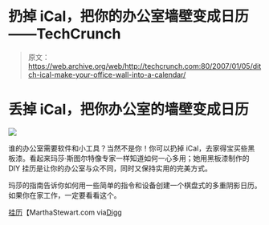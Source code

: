 # 扔掉 iCal，把你的办公室墙壁变成日历——TechCrunch

> 原文：<https://web.archive.org/web/http://techcrunch.com:80/2007/01/05/ditch-ical-make-your-office-wall-into-a-calendar/>

# 丢掉 iCal，把你办公室的墙壁变成日历

![](img/d5073506b434f749d9badbd5a2024946.png)

谁的办公室需要软件和小工具？当然不是你！你可以扔掉 iCal，去家得宝买些黑板漆。看起来玛莎·斯图尔特像专家一样知道如何一心多用；她用黑板漆制作的 DIY 挂历是让你的办公室与众不同，同时又保持实用的完美方式。

玛莎的指南告诉你如何用一些简单的指令和设备创建一个棋盘式的多重阴影日历。如果你在家工作，一定要看看这个。

[挂历](https://web.archive.org/web/20210228222057/http://www.marthastewart.com/page.jhtml?type=content&id=channel5540059&rsc=010107_hpdl1_C&xsc=SC4756)【MarthaStewart.com via[Digg](https://web.archive.org/web/20210228222057/http://digg.com/mods/Chalkboard_Wall_Calendar)
